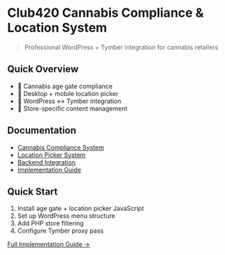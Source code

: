 # Club420 Cannabis Compliance & Location System

> Professional WordPress + Tymber integration for cannabis retailers

## Quick Overview
- 🍃 Cannabis age gate compliance
- 📍 Desktop + mobile location picker
- 🔗 WordPress ↔ Tymber integration
- 🎯 Store-specific content management

## Documentation
- [Cannabis Compliance System](docs/cannabis-compliance.md)
- [Location Picker System](docs/location-picker-system.md) 
- [Backend Integration](docs/backend-integration.md)
- [Implementation Guide](docs/implementation-guide.md)

## Quick Start
1. Install age gate + location picker JavaScript
2. Set up WordPress menu structure  
3. Add PHP store filtering
4. Configure Tymber proxy pass

[Full Implementation Guide →](docs/implementation-guide.md)
